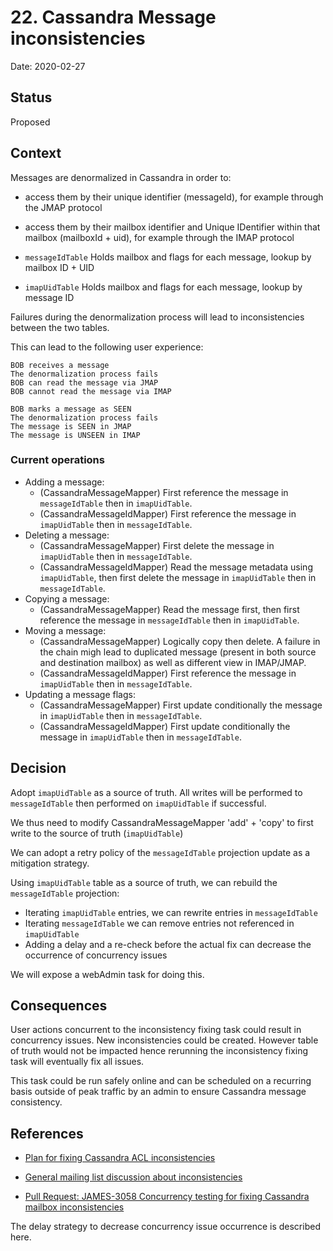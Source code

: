 # 22. Cassandra Message inconsistencies

Date: 2020-02-27

## Status

Proposed

## Context

Messages are denormalized in Cassandra in order to:
 - access them by their unique identifier (messageId), for example through the JMAP protocol
 - access them by their mailbox identifier and Unique IDentifier within that mailbox (mailboxId + uid), for example 
 through the IMAP protocol

 - `messageIdTable` Holds mailbox and flags for each message, lookup by mailbox ID + UID
 - `imapUidTable` Holds mailbox and flags for each message, lookup by message ID

Failures during the denormalization process will lead to inconsistencies between the two tables.

This can lead to the following user experience:

```
BOB receives a message
The denormalization process fails
BOB can read the message via JMAP
BOB cannot read the message via IMAP

BOB marks a message as SEEN
The denormalization process fails
The message is SEEN in JMAP
The message is UNSEEN in IMAP
```

### Current operations

 - Adding a message:
   - (CassandraMessageMapper) First reference the message in `messageIdTable` then in `imapUidTable`.
   - (CassandraMessageIdMapper) First reference the message in `imapUidTable` then in `messageIdTable`.
 - Deleting a message:
   - (CassandraMessageMapper) First delete the message in `imapUidTable` then in `messageIdTable`.
   - (CassandraMessageIdMapper) Read the message metadata using `imapUidTable`, then first delete the message in 
   `imapUidTable` then in `messageIdTable`.
 - Copying a message:
   - (CassandraMessageMapper) Read the message first, then first reference the message in `messageIdTable` then
    in `imapUidTable`.
 - Moving a message:
   - (CassandraMessageMapper) Logically copy then delete. A failure in the chain migh lead to duplicated message (present 
   in both source and destination mailbox) as well as different view in IMAP/JMAP.
   - (CassandraMessageIdMapper) First reference the message in `imapUidTable` then in `messageIdTable`.
 - Updating a message flags:
   - (CassandraMessageMapper) First update conditionally the message in `imapUidTable` then in `messageIdTable`.
   - (CassandraMessageIdMapper) First update conditionally the message in `imapUidTable` then in `messageIdTable`.

## Decision

Adopt `imapUidTable` as a source of truth. All writes will be performed to `messageIdTable` then performed on
`imapUidTable` if successful.

We thus need to modify CassandraMessageMapper 'add' + 'copy' to first write to the source of truth (`imapUidTable`)

We can adopt a retry policy of the `messageIdTable` projection update as a mitigation strategy.

Using `imapUidTable` table as a source of truth, we can rebuild the `messageIdTable` projection:
 - Iterating `imapUidTable` entries, we can rewrite entries in `messageIdTable`
 - Iterating `messageIdTable` we can remove entries not referenced in `imapUidTable`
 - Adding a delay and a re-check before the actual fix can decrease the occurrence of concurrency issues

We will expose a webAdmin task for doing this.

## Consequences

User actions concurrent to the inconsistency fixing task could result in concurrency issues. New inconsistencies could be
created. However table of truth would not be impacted hence rerunning the inconsistency fixing task will eventually fix 
all issues.

This task could be run safely online and can be scheduled on a recurring basis outside of peak traffic by an admin to
ensure Cassandra message consistency.

## References

* [Plan for fixing Cassandra ACL inconsistencies](https://github.com/linagora/james-project/pull/3125)

* [General mailing list discussion about inconsistencies](https://www.mail-archive.com/server-dev@james.apache.org/msg64432.html)

* [Pull Request: JAMES-3058 Concurrency testing for fixing Cassandra mailbox inconsistencies](https://github.com/linagora/james-project/pull/3130)

The delay strategy to decrease concurrency issue occurrence is described here.